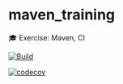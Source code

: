 # maven_training
🎓 Exercise: Maven, CI

[![Build](https://github.com/SquidRings1/maven_training/actions/workflows/build.yml/badge.svg)](https://github.com/SquidRings1/maven_training/actions/workflows/build.yml)

[![codecov](https://codecov.io/gh/SquidRings1/maven_training/graph/badge.svg?token=DNUVSTZAIZ)](https://codecov.io/gh/SquidRings1/maven_training)
